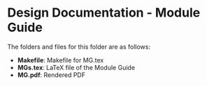 # Design Documentation - Module Guide

The folders and files for this folder are as follows:
- **Makefile**: Makefile for MG.tex
- **MGs.tex**: LaTeX file of the Module Guide
- **MG.pdf**: Rendered PDF
